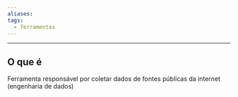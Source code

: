 ```yaml
---
aliases: 
tags:
  - ferramentas
---
```

---
## O que é

Ferramenta responsável por coletar dados de fontes públicas da internet (engenharia de dados)